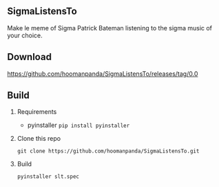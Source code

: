 ## SigmaListensTo

Make le meme of Sigma Patrick Bateman listening to the sigma music of your choice.

## Download 

https://github.com/hoomanpanda/SigmaListensTo/releases/tag/0.0

## Build 

1. Requirements 
    * pyinstaller
            ```
            pip install pyinstaller
            ```

2. Clone this repo
    ```
    git clone https://github.com/hoomanpanda/SigmaListensTo.git
    ```

3. Build 
    ```
    pyinstaller slt.spec
    ```